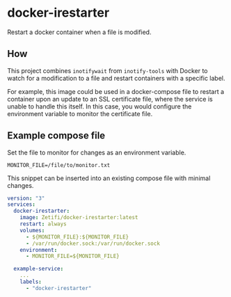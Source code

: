 # docker-irestarter

Restart a docker container when a file is modified.

## How

This project combines `inotifywait` from `inotify-tools` with Docker to watch for a modification to a file and restart containers with a specific label.

For example, this image could be used in a docker-compose file to restart a container upon an update to an SSL certificate file, where the service is unable to handle this itself. In this case, you would configure the environment variable to monitor the certificate file.

## Example compose file
Set the file to monitor for changes as an environment variable.
```
MONITOR_FILE=/file/to/monitor.txt
```

This snippet can be inserted into an existing compose file with minimal changes.
```yml
version: "3"
services:
  docker-irestarter:
    image: Zetifi/docker-irestarter:latest
    restart: always
    volumes:
      - ${MONITOR_FILE}:${MONITOR_FILE}
      - /var/run/docker.sock:/var/run/docker.sock
    environment:
      - MONITOR_FILE=${MONITOR_FILE}

  example-service:
    ...
    labels:
      - "docker-irestarter"
```
<!--
### Publishing

Notes for building and publishing
```bash
docker build -t Zetifi/docker-irestarter:latest .
```

### Full working example

Dockerfile.example-service
```yml
FROM alpine:latest

RUN touch example.log

CMD ["tail", "-f", "example.log"]
```

docker-compose.yml
```yml
version: "3"
services:
  docker-irestarter:
    build:
      context: .
    restart: always
    volumes:
      - ${MONITOR_FILE}:${MONITOR_FILE}
      - /var/run/docker.sock:/var/run/docker.sock
    environment:
      - MONITOR_FILE=${MONITOR_FILE}

  example-service:
    build:
      context: .
      dockerfile: Dockerfile.example-service
    labels:
      - "docker-irestarter"
```
-->